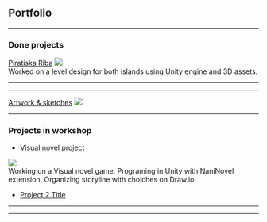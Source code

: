 ## Portfolio

---

### Done projects 

[Piratiska Riba](/https://krugisa.itch.io/piratiska-riba)
<img src="https://img.itch.zone/aW1hZ2UvOTYyNDU0LzU0NjA0NjAucG5n/original/S2IJxK.png">
<br>
Worked on a level design for both islands using Unity engine and 3D assets.
<br>

---



---
[Artwork & sketches](http://example.com/)
<img src="images/ImNotPerfectArt.jpg"/>

---

### Projects in workshop

- [Visual novel project](https://github.com/Izvanzemaljac/izvanzemaljac.github.io/blob/master/images/Wall_shasha4.png)
<img src="images/Wall_shasha4.png"/>
<br>
Working on a Visual novel game. Programing in Unity with NaniNovel extension. Organizing storyline with choiches on Draw.io.
<link rel="aknjeoaheswnoajusbdhotfiausditfb" href="https://fonts.googleapis.com">
<br>

- [Project 2 Title](http://example.com/)

---




---

<!-- Remove above link if you don't want to attibute; JESAM! -->
